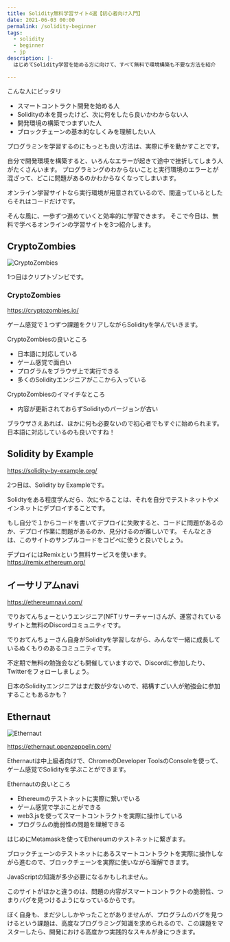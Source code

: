 ```yaml
---
title: Solidity無料学習サイト4選【初心者向け入門】
date: 2021-06-03 00:00
permalink: /solidity-beginner
tags:
  - solidity
  - beginner
  - jp
description: |-
  はじめてSolidity学習を始める方に向けて、すべて無料で環境構築も不要な方法を紹介

---
```


こんな人にピッタリ

* スマートコントラクト開発を始める人
* Solidityの本を買ったけど、次に何をしたら良いかわからない人
* 開発環境の構築でつまずいた人
* ブロックチェーンの基本的なしくみを理解したい人

プログラミンを学習するのにもっとも良い方法は、実際に手を動かすことです。

自分で開発環境を構築すると、いろんなエラーが起きて途中で挫折してしまう人がたくさんいます。
プログラミングのわからないことと実行環境のエラーとが混ざって、どこに問題があるのかわからなくなってしまいます。

オンライン学習サイトなら実行環境が用意されているので、間違っているとしたらそれはコードだけです。

そんな風に、一歩ずつ進めていくと効率的に学習できます。
そこで今日は、無料で学べるオンラインの学習サイトを3つ紹介します。

## CryptoZombies

![CryptoZombies](/media/solidity-beginner/1.png)

1つ目はクリプトゾンビです。

### CryptoZombies
https://cryptozombies.io/

ゲーム感覚で１つずつ課題をクリアしながらSolidityを学んでいきます。

CryptoZombiesの良いところ

* 日本語に対応している
* ゲーム感覚で面白い
* プログラムをブラウザ上で実行できる
* 多くのSolidityエンジニアがここから入っている

CryptoZombiesのイマイチなところ

* 内容が更新されておらずSolidityのバージョンが古い

ブラウザさえあれば、ほかに何も必要ないので初心者でもすぐに始められます。日本語に対応しているのも良いですね！

## Solidity by Example

https://solidity-by-example.org/

2つ目は、Solidity by Exampleです。

Solidtyをある程度学んだら、次にやることは、それを自分でテストネットやメインネットにデプロイすることです。

もし自分で１からコードを書いてデプロイに失敗すると、コードに問題があるのか、デプロイ作業に問題があるのか、見分けるのが難しいです。
そんなときは、このサイトのサンプルコードをコピペに使うと良いでしょう。

デプロイにはRemixという無料サービスを使います。
https://remix.ethereum.org/

## イーサリアムnavi

https://ethereumnavi.com/

でりおてんちょーというエンジニア(NFTリサーチャー)さんが、運営されているサイトと無料のDiscordコミュニティです。

でりおてんちょーさん自身がSolidityを学習しながら、みんなで一緒に成長しているぬくもりのあるコミュニティです。

不定期で無料の勉強会なども開催していますので、Discordに参加したり、Twitterをフォローしましょう。

日本のSolidityエンジニアはまだ数が少ないので、結構すごい人が勉強会に参加することもあるかも？

## Ethernaut

![Ethernaut](/media/solidity-beginner/3.png)

https://ethernaut.openzeppelin.com/

Ethernautは中上級者向けで、ChromeのDeveloper ToolsのConsoleを使って、ゲーム感覚でSolidityを学ぶことができます。

Ethernautの良いところ

* Ethereumのテストネットに実際に繋いでいる
* ゲーム感覚で学ぶことができる
* web3.jsを使ってスマートコントラクトを実際に操作している
* プログラムの脆弱性の問題を理解できる


はじめにMetamaskを使ってEthereumのテストネットに繋ぎます。

ブロックチェーンのテストネットにあるスマートコントラクトを実際に操作しながら進むので、ブロックチェーンを実際に使いながら理解できます。

JavaScriptの知識が多少必要になるかもしれません。

このサイトがほかと違うのは、問題の内容がスマートコントラクトの脆弱性、つまりバグを見つけるようになっているからです。

ぼく自身も、まだ少ししかやったことがありませんが、プログラムのバグを見つけるという課題は、高度なプログラミング知識を求められるので、この課題をマスターしたら、開発における高度かつ実践的なスキルが身につきます。

